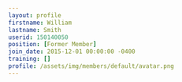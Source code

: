 ```yaml
---
layout: profile
firstname: William
lastname: Smith
userid: 150140050
position: [Former Member]
join_date: 2015-12-01 00:00:00 -0400
training: []
profile: /assets/img/members/default/avatar.png
---
```

